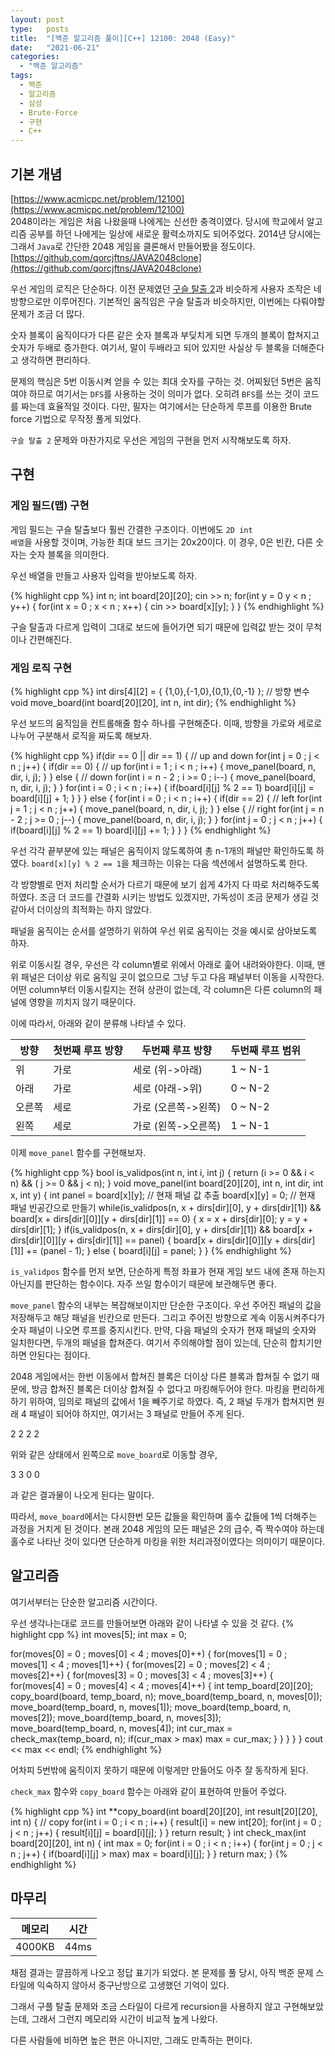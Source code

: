 ```yaml
---
layout: post
type:   posts
title:  "[백준 알고리즘 풀이][C++] 12100: 2048 (Easy)"
date:   "2021-06-21"
categories:
  - "백준 알고리즘"
tags:
  - 백준
  - 알고리즘
  - 삼성
  - Brute-Force
  - 구현
  - C++
---
```


## 기본 개념
[https://www.acmicpc.net/problem/12100](https://www.acmicpc.net/problem/12100)<br/>
2048이라는 게임은 처음 나왔을때 나에게는 신선한 충격이였다. 당시에 학교에서 알고리즘 공부를 하던 나에게는 일상에 새로운 활력소까지도 되어주었다.
2014년 당시에는 그래서 <code>Java</code>로 간단한 2048 게임을 클론해서 만들어봤을 정도이다. [https://github.com/qorcjftns/JAVA2048clone](https://github.com/qorcjftns/JAVA2048clone)

우선 게임의 로직은 단순하다. 이전 문제였던 [구슬 탈출 2](http://qorcjftns.github.io/%EB%B0%B1%EC%A4%80%20%EC%95%8C%EA%B3%A0%EB%A6%AC%EC%A6%98/2021/06/21/baekjoon-13460.html)과 비슷하게 사용자 조작은 네 방향으로만 이루어진다. 기본적인 움직임은 구슬 탈출과 비슷하지만, 이번에는 다뤄야할 문제가 조금 더 많다.

숫자 블록이 움직이다가 다른 같은 숫자 블록과 부딪치게 되면 두개의 블록이 합쳐지고 숫자가 두배로 증가한다. 여기서, 말이 두배라고 되어 있지만 사실상 두 블록을 더해준다고 생각하면 편리하다.

문제의 핵심은 5번 이동시켜 얻을 수 있는 최대 숫자를 구하는 것. 어찌됬던 5번은 움직여야 하므로 여기서는 <code>DFS</code>를 사용하는 것이 의미가 없다. 오히려 <code>BFS</code>를 쓰는 것이 코드를 짜는데 효율적일 것이다. 다만, 필자는 여기에서는 단순하게 루프를 이용한 Brute force 기법으로 무작정 풀게 되었다.

<code>구슬 탈출 2</code> 문제와 마찬가지로 우선은 게임의 구현을 먼저 시작해보도록 하자.


## 구현

### 게임 필드(맵) 구현

게임 필드는 구슬 탈출보다 훨씬 간결한 구조이다. 이번에도 <code>2D int 배열</code>을 사용할 것이며, 가능한 최대 보드 크기는 20x20이다.
이 경우, 0은 빈칸, 다른 숫자는 숫자 블록을 의미한다.

우선 배열을 만들고 사용자 입력을 받아보도록 하자.

{% highlight cpp %}
int n;
int board[20][20];
cin >> n;
for(int y = 0  y < n ; y++) {
	for(int x = 0 ; x < n ; x++) {
		cin >> board[x][y];
	}
}
{% endhighlight %}

구슬 탈출과 다르게 입력이 그대로 보드에 들어가면 되기 때문에 입력값 받는 것이 무척이나 간편해진다.


### 게임 로직 구현
{% highlight cpp %}
int dirs[4][2] = { {1,0},{-1,0},{0,1},{0,-1} }; // 방향 변수
void move_board(int board[20][20], int n, int dir);
{% endhighlight %}

우선 보드의 움직임을 컨트롤해줄 함수 하나를 구현해준다. 이때, 방향을 가로와 세로로 나누어 구분해서 로직을 짜도록 해보자.

{% highlight cpp %}
if(dir == 0 || dir == 1) { // up and down
	for(int j = 0 ; j < n ; j++) {
		if(dir == 0) { // up
			for(int i = 1 ; i < n ; i++) {
				move_panel(board, n, dir, i, j);
			}
		} else { // down
			for(int i = n - 2 ; i >= 0 ; i--) {
				move_panel(board, n, dir, i, j);
			}
		}
		for(int i = 0 ; i < n ; i++) {
			if(board[i][j] % 2 == 1) board[i][j] = board[i][j] + 1;
		}
	}
} else {
	for(int i = 0 ; i < n ; i++) {
		if(dir == 2) { // left
			for(int j = 1 ; j < n ; j++) {
				move_panel(board, n, dir, i, j);
			}
		} else { // right
			for(int j = n - 2 ; j >= 0 ; j--) {
				move_panel(board, n, dir, i, j);
			}
		}
		for(int j = 0 ; j < n ; j++) {
			if(board[i][j] % 2 == 1) board[i][j] += 1;
		}
	}
}
{% endhighlight %}

우선 각각 끝부분에 있는 패널은 움직이지 않도록하여 총 n-1개의 패널만 확인하도록 하였다. <code>board[x][y] % 2 == 1</code>을 체크하는 이유는 다음 섹션에서 설명하도록 한다.

각 방향별로 먼저 처리할 순서가 다르기 때문에 보기 쉽게 4가지 다 따로 처리해주도록 하였다. 조금 더 코드를 간결화 시키는 방법도 있겠지만, 가독성이 조금 문제가 생길 것 같아서 더이상의 최적화는 하지 않았다.

패널을 움직이는 순서를 설명하기 위하여 우선 위로 움직이는 것을 예시로 삼아보도록 하자.

위로 이동시킬 경우, 우선은 각 column별로 위에서 아래로 훑어 내려와야한다. 이때, 맨 위 패널은 더이상 위로 움직일 곳이 없으므로 그냥 두고 다음 패널부터 이동을 시작한다.
어떤 column부터 이동시킬지는 전혀 상관이 없는데, 각 column은 다른 column의 패널에 영향을 끼치지 않기 때문이다.

이에 따라서, 아래와 같이 분류해 나타낼 수 있다.

| 방향 | 첫번째 루프 방향 | 두번째 루프 방향 | 두번째 루프 범위 |
| --- | -------------- | -------------- | -------------- |
| 위 | 가로 | 세로 (위->아래) | 1 ~ N-1 |
| 아래 | 가로 | 세로 (아래->위) | 0 ~ N-2 |
| 오른쪽 | 세로 | 가로 (오른쪽->왼쪽) | 0 ~ N-2 |
| 왼쪽 | 세로 | 가로 (왼쪽->오른쪽) | 1 ~ N-1 |

이제 <code>move_panel</code> 함수를 구현해보자.

{% highlight cpp %}
bool is_validpos(int n, int i, int j) {
	return (i >= 0 && i < n) && ( j >= 0 && j < n);
}
void move_panel(int board[20][20], int n, int dir, int x, int y) {
	int panel = board[x][y]; // 현재 패널 값 추출
	board[x][y] = 0; // 현재 패널 빈공간으로 만들기
	while(is_validpos(n, x + dirs[dir][0], y + dirs[dir][1]) && board[x + dirs[dir][0]][y + dirs[dir][1]] == 0) {
		x = x + dirs[dir][0]; y = y + dirs[dir][1];
	}
	if(is_validpos(n, x + dirs[dir][0], y + dirs[dir][1]) && board[x + dirs[dir][0]][y + dirs[dir][1]] == panel) {
		board[x + dirs[dir][0]][y + dirs[dir][1]] += (panel - 1);
	} else {
		board[i][j] = panel;
	}
}
{% endhighlight %}

<code>is_validpos</code> 함수를 먼저 보면, 단순하게 특정 좌표가 현재 게임 보드 내에 존재 하는지 아닌지를 판단하는 함수이다. 자주 쓰일 함수이기 때문에 보관해두면 좋다.

<code>move_panel</code> 함수의 내부는 복잡해보이지만 단순한 구조이다. 우선 주어진 패널의 값을 저장해두고 해당 패널을 빈칸으로 만든다. 그리고 주어진 방향으로 계속 이동시켜주다가 숫자 패널이 나오면 루프를 중지시킨다.
만약, 다음 패널의 숫자가 현재 패널의 숫자와 일치한다면, 두개의 패널을 합쳐준다. 여기서 주의해야할 점이 있는데, 단순히 합치기만 하면 안된다는 점이다.

2048 게임에서는 한번 이동에서 합쳐진 블록은 더이상 다른 블록과 합쳐질 수 없기 때문에, 방금 합쳐진 블록은 더이상 합쳐질 수 없다고 마킹해두어야 한다. 마킹을 편리하게 하기 위하여, 임의로 패널의 값에서 1을 빼주기로 하였다. 즉, 2 패널 두개가 합쳐지면 원래 4 패널이 되어야 하지만, 여기서는 3 패널로 만들어 주게 된다.

2 2 2 2

위와 같은 상태에서 왼쪽으로 <code>move_board</code>로 이동할 경우, 

3 3 0 0

과 같은 결과물이 나오게 된다는 말이다.

따라서, <code>move_board</code>에서는 다시한번 모든 값들을 확인하며 홀수 값들에 1씩 더해주는 과정을 거치게 된 것이다. 본래 2048 게임의 모든 패널은 2의 급수, 즉 짝수여야 하는데 홀수로 나타난 것이 있다면 단순하게 마킹을 위한 처리과정이였다는 의미이기 때문이다.


## 알고리즘
여기서부터는 단순한 알고리즘 시간이다.

우선 생각나는대로 코드를 만들어보면 아래와 같이 나타낼 수 있을 것 같다.
{% highlight cpp %}
int moves[5];
int max = 0;

for(moves[0] = 0 ; moves[0] < 4 ; moves[0]++) {
	for(moves[1] = 0 ; moves[1] < 4 ; moves[1]++) {
		for(moves[2] = 0 ; moves[2] < 4 ; moves[2]++) {
			for(moves[3] = 0 ; moves[3] < 4 ; moves[3]++) {
				for(moves[4] = 0 ; moves[4] < 4 ; moves[4]++) {
					int temp_board[20][20];
					copy_board(board, temp_board, n);
					move_board(temp_board, n, moves[0]);
					move_board(temp_board, n, moves[1]);
					move_board(temp_board, n, moves[2]);
					move_board(temp_board, n, moves[3]);
					move_board(temp_board, n, moves[4]);
					int cur_max = check_max(temp_board, n);
					if(cur_max > max) max = cur_max;
				}
			}
		}
	}
}
cout << max << endl;
{% endhighlight %}

어차피 5번밖에 움직이지 못하기 때문에 이렇게만 만들어도 아주 잘 동작하게 된다.

<code>check_max</code> 함수와 <code>copy_board</code> 함수는 아래와 같이 표현하여 만들어 주었다.

{% highlight cpp %}
int **copy_board(int board[20][20], int result[20][20], int n) {
    // copy
    for(int i = 0 ; i < n ; i++) {
		result[i] = new int[20];
		for(int j = 0 ; j < n ; j++) { result[i][j] = board[i][j]; }
	}
    return result;
}
int check_max(int board[20][20], int n) {
	int max = 0;
	for(int i = 0 ; i < n ; i++) {
		for(int j = 0 ; j < n ; j++) {
			if(board[i][j] > max) max = board[i][j];
		}
	}
	return max;
}
{% endhighlight %}

## 마무리

| 메모리 | 시간 |
| ----- | --- |
| 4000KB | 44ms |

채점 결과는 깔끔하게 나오고 정답 표기가 되었다.
본 문제를 풀 당시, 아직 백준 문제 스타일에 익숙하지 않아서 중구난방으로 고생했던 기억이 있다.

그래서 구플 탈출 문제와 조금 스타일이 다르게 recursion을 사용하지 않고 구현해보았는데, 그래서 그런지 메모리와 시간이 비교적 높게 나왔다.

다른 사람들에 비하면 높은 편은 아니지만, 그래도 만족하는 편이다.
